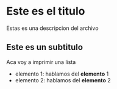 # Este es el titulo

Estas es una descripcion del archivo

## Este es un subtitulo

Aca voy a imprimir una lista

- elemento 1: hablamos del __elemento__ 1
- elemento 2: hablamos del **elemento** 2